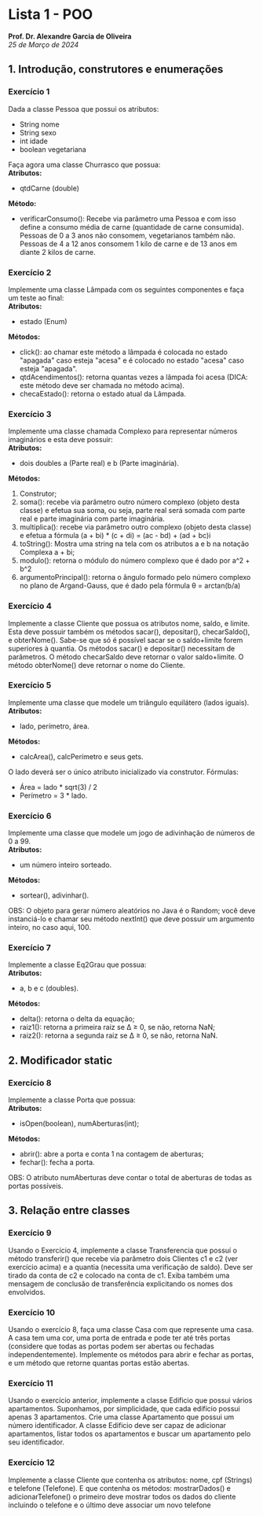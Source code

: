 # Lista 1 - POO  
**Prof. Dr. Alexandre Garcia de Oliveira**  
*25 de Março de 2024*

## 1. Introdução, construtores e enumerações  

### Exercício 1  
Dada a classe Pessoa que possui os atributos:  
- String nome  
- String sexo  
- int idade  
- boolean vegetariana  

Faça agora uma classe Churrasco que possua:  
**Atributos:**  
- qtdCarne (double)  

**Método:**  
- verificarConsumo(): Recebe via parâmetro uma Pessoa e com isso define a consumo média de carne (quantidade de carne consumida). Pessoas de 0 a 3 anos não consomem, vegetarianos também não. Pessoas de 4 a 12 anos consomem 1 kilo de carne e de 13 anos em diante 2 kilos de carne.  

### Exercício 2  
Implemente uma classe Lâmpada com os seguintes componentes e faça um teste ao final:  
**Atributos:**  
- estado (Enum)  

**Métodos:**  
- click(): ao chamar este método a lâmpada é colocada no estado "apagada" caso esteja "acesa" e é colocado no estado "acesa" caso esteja "apagada".  
- qtdAcendimentos(): retorna quantas vezes a lâmpada foi acesa (DICA: este método deve ser chamada no método acima).  
- checaEstado(): retorna o estado atual da Lâmpada.  

### Exercício 3  
Implemente uma classe chamada Complexo para representar números imaginários e esta deve possuir:  
**Atributos:**  
- dois doubles a (Parte real) e b (Parte imaginária).  

**Métodos:**  
1. Construtor;  
2. soma(): recebe via parâmetro outro número complexo (objeto desta classe) e efetua sua soma, ou seja, parte real será somada com parte real e parte imaginária com parte imaginária.  
3. multiplica(): recebe via parâmetro outro complexo (objeto desta classe) e efetua a fórmula (a + bi) * (c + di) = (ac - bd) + (ad + bc)i  
4. toString(): Mostra uma string na tela com os atributos a e b na notação Complexa a + bi;  
5. modulo(): retorna o módulo do número complexo que é dado por a^2 + b^2  
6. argumentoPrincipal(): retorna o ângulo formado pelo número complexo no plano de Argand-Gauss, que é dado pela fórmula θ = arctan(b/a)

### Exercício 4  
Implemente a classe Cliente que possua os atributos nome, saldo, e limite. Esta deve possuir também os métodos sacar(), depositar(), checarSaldo(), e obterNome(). Sabe-se que só é possível sacar se o saldo+limite forem superiores à quantia. Os métodos sacar() e depositar() necessitam de parâmetros. O método checarSaldo deve retornar o valor saldo+limite. O método obterNome() deve retornar o nome do Cliente.  

### Exercício 5  
Implemente uma classe que modele um triângulo equilátero (lados iguais).  
**Atributos:**  
- lado, perímetro, área.  

**Métodos:**  
- calcArea(), calcPerímetro e seus gets.  

O lado deverá ser o único atributo inicializado via construtor. Fórmulas:  
- Área = lado * sqrt(3) / 2  
- Perímetro = 3 * lado.  

### Exercício 6  
Implemente uma classe que modele um jogo de adivinhação de números de 0 a 99.  
**Atributos:**  
- um número inteiro sorteado.  

**Métodos:**  
- sortear(), adivinhar().  

OBS: O objeto para gerar número aleatórios no Java é o Random; você deve instanciá-lo e chamar seu método nextInt() que deve possuir um argumento inteiro, no caso aqui, 100.  

### Exercício 7  
Implemente a classe Eq2Grau que possua:  
**Atributos:**  
- a, b e c (doubles).  

**Métodos:**  
- delta(): retorna o delta da equação;  
- raiz1(): retorna a primeira raiz se Δ ≥ 0, se não, retorna NaN;  
- raiz2(): retorna a segunda raiz se Δ ≥ 0, se não, retorna NaN.

## 2. Modificador static  

### Exercício 8  
Implemente a classe Porta que possua:  
**Atributos:**  
- isOpen(boolean), numAberturas(int);  

**Métodos:**  
- abrir(): abre a porta e conta 1 na contagem de aberturas;  
- fechar(): fecha a porta.  

OBS: O atributo numAberturas deve contar o total de aberturas de todas as portas possíveis.

## 3. Relação entre classes  

### Exercício 9  
Usando o Exercício 4, implemente a classe Transferencia que possuí o método transferir() que recebe via parâmetro dois Clientes c1 e c2 (ver exercício acima) e a quantia (necessita uma verificação de saldo). Deve ser tirado da conta de c2 e colocado na conta de c1. Exiba também uma mensagem de conclusão de transferência explicitando os nomes dos envolvidos.  

### Exercício 10  
Usando o exercício 8, faça uma classe Casa com que represente uma casa. A casa tem uma cor, uma porta de entrada e pode ter até três portas (considere que todas as portas podem ser abertas ou fechadas independentemente). Implemente os métodos para abrir e fechar as portas, e um método que retorne quantas portas estão abertas.  

### Exercício 11  
Usando o exercício anterior, implemente a classe Edificio que possui vários apartamentos. Suponhamos, por simplicidade, que cada edifício possui apenas 3 apartamentos. Crie uma classe Apartamento que possui um número identificador. A classe Edificio deve ser capaz de adicionar apartamentos, listar todos os apartamentos e buscar um apartamento pelo seu identificador.  

### Exercício 12  
Implemente a classe Cliente que contenha os atributos: nome, cpf (Strings) e telefone (Telefone). E que contenha os métodos: mostrarDados() e adicionarTelefone() o primeiro deve mostrar todos os dados do cliente incluindo o telefone e o último deve associar um novo telefone